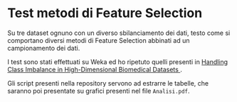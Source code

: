 # Test metodi di Feature Selection
Su tre dataset ognuno con un diverso sbilanciamento dei dati, testo come si comportano diversi metodi di Feature Selection abbinati ad un campionamento dei dati.

I test sono stati effettuati su Weka ed ho ripetuto quelli presenti in [Handling Class Imbalance in High-Dimensional Biomedical Datasets
](https://ieeexplore.ieee.org/document/8795402).

Gli script presenti nella repository servono ad estrarre le tabelle, che saranno poi presentate su grafici presenti nel file `Analisi.pdf`.
